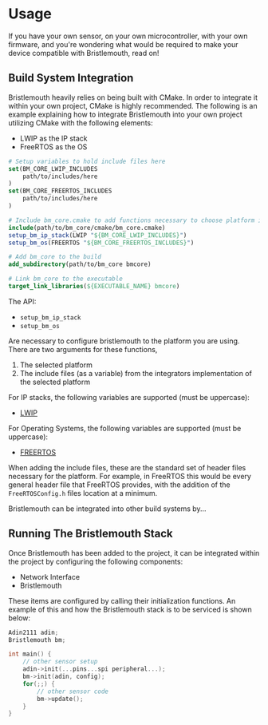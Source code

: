 # Usage

If you have your own sensor, on your own microcontroller,
with your own firmware,
and you're wondering what would be required to make your device compatible with Bristlemouth,
read on!

## Build System Integration
Bristlemouth heavily relies on being built with CMake.
In order to integrate it within your own project,
CMake is highly recommended.
The following is an example
explaining how to integrate Bristlemouth into your own project utilizing CMake
with the following elements:

- LWIP as the IP stack
- FreeRTOS as the OS


```cmake
# Setup variables to hold include files here
set(BM_CORE_LWIP_INCLUDES
    path/to/includes/here
)
set(BM_CORE_FREERTOS_INCLUDES
    path/to/includes/here
)

# Include bm_core.cmake to add functions necessary to choose platform items
include(path/to/bm_core/cmake/bm_core.cmake)
setup_bm_ip_stack(LWIP "${BM_CORE_LWIP_INCLUDES}")
setup_bm_os(FREERTOS "${BM_CORE_FREERTOS_INCLUDES}")

# Add bm_core to the build
add_subdirectory(path/to/bm_core bmcore)

# Link bm_core to the executable
target_link_libraries(${EXECUTABLE_NAME} bmcore)
```

The API:

- `setup_bm_ip_stack`
- `setup_bm_os`

Are necessary to configure bristlemouth to the platform you are using.
There are two arguments for these functions,

1. The selected platform
2. The include files (as a variable) from the integrators implementation of the selected platform

For IP stacks,
the following variables are supported (must be uppercase):

- [LWIP](https://savannah.nongnu.org/projects/lwip/)

For Operating Systems,
the following variables are supported (must be uppercase):

- [FREERTOS](https://www.freertos.org/)

When adding the include files,
these are the standard set of header files necessary for the platform.
For example,
in FreeRTOS this would be every general header file that FreeRTOS provides,
with the addition of the `FreeRTOSConfig.h` files location at a minimum.

Bristlemouth can be integrated into other build systems by...

<!--- Show how other build systems can utilize bm--->

## Running The Bristlemouth Stack
Once Bristlemouth has been added to the project,
it can be integrated within the project by configuring the following components:

<!--- TODO: Refine this--->
- Network Interface
- Bristlemouth

These items are configured by calling their initialization functions.
An example of this and how the Bristlemouth stack is to be serviced is shown below:

```C
Adin2111 adin;
Bristlemouth bm;

int main() {
    // other sensor setup
    adin->init(...pins...spi peripheral...);
    bm->init(adin, config);
    for(;;) {
        // other sensor code
        bm->update();
    }
}
```

<!--- Explain function parameters here?--->
